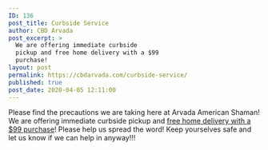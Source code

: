 ```yaml
---
ID: 136
post_title: Curbside Service
author: CBD Arvada
post_excerpt: >
  We are offering immediate curbside
  pickup and free home delivery with a $99
  purchase!
layout: post
permalink: https://cbdarvada.com/curbside-service/
published: true
post_date: 2020-04-05 12:11:00
---
```

<!-- wp:paragraph -->
<p>Please find the precautions we are taking here at Arvada American Shaman! We are offering immediate curbside pickup and <a href="https://cbdamericanshaman.com/arvada" target="_blank" rel="noreferrer noopener" aria-label="free home delivery with a $99 purchase (opens in a new tab)">free home delivery with a $99 purchase</a>! Please help us spread the word! Keep yourselves safe and let us know if we can help in anyway!!!</p>
<!-- /wp:paragraph -->

<!-- wp:image {"id":137,"sizeSlug":"large","linkDestination":"media"} -->
<figure class="wp-block-image size-large"><a href="https://cbdarvada.com/wp-content/uploads/2020/03/curbside-notice.png"><img src="https://cbdarvada.com/wp-content/uploads/2020/03/curbside-notice.png" alt="" class="wp-image-137"/></a></figure>
<!-- /wp:image -->